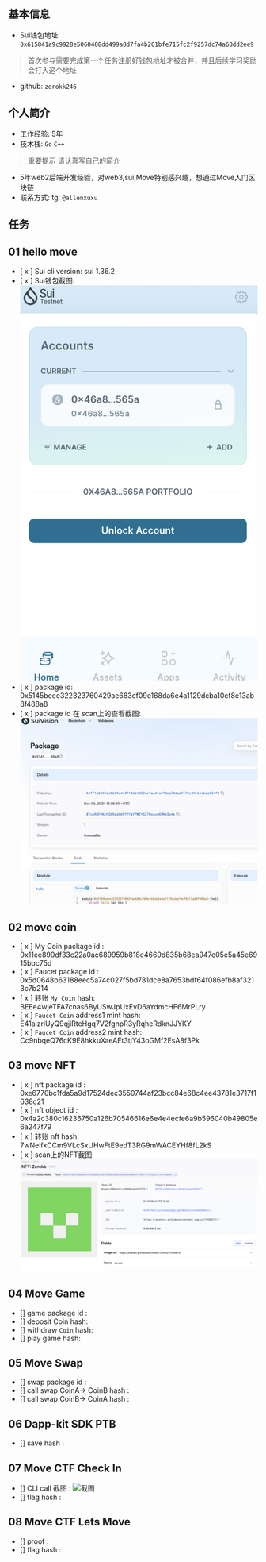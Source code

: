 ## 基本信息
- Sui钱包地址: `0x615841a9c9928e5060408dd499a8d7fa4b201bfe715fc2f9257dc74a60dd2ee9`
> 首次参与需要完成第一个任务注册好钱包地址才被合并，并且后续学习奖励会打入这个地址
- github: `zerokk246`

## 个人简介
- 工作经验: 5年
- 技术栈: `Go` `C++`
> 重要提示 请认真写自己的简介
- 5年web2后端开发经验，对web3,sui,Move特别感兴趣，想通过Move入门区块链
- 联系方式: tg: `@allenxuxu` 

## 任务

##   01 hello move  
- [ x ] Sui cli version: sui 1.36.2
- [ x ] Sui钱包截图: ![Sui钱包截图](./co-learn-2411/images/sui-wallet.png)
- [ x ] package id: 0x5145beee322323760429ae683cf09e168da6e4a1129dcba10cf8e13ab8f488a8
- [ x ] package id 在 scan上的查看截图:![Scan截图](./co-learn-2411/images/suivision-package-id.png)

##   02 move coin
- [ x ] My Coin package id : 0x11ee890df33c22a0ac689959b818e4669d835b68ea947e05e5a45e6915bbc75d
- [ x ] Faucet package id : 0x5d0648b63188eec5a74c027f5bd781dce8a7653bdf64f086efb8af3213c7b214
- [ x ] 转账 `My Coin` hash: BEEe4wjeTFA7cnas6ByUSwJpUxEvD6aYdmcHF6MrPLry
- [ x ] `Faucet Coin` address1 mint hash: E41aizriUyQ9qjiRteHgq7V2fgnpR3yRqheRdknJJYKY
- [ x ] `Faucet Coin` address2 mint hash: Cc9nbqeQ76cK9E8hkkuXaeAEt3tjY43oGMf2EsA8f3Pk

##   03 move NFT
- [ x ] nft package id : 0xe6770bc1fda5a9d17524dec3550744af23bcc84e68c4ee43781e3717f1638c21
- [ x ] nft object id : 0x4a2c380c16236750a126b70546616e6e4e4ecfe6a9b596040b49805e6a247f79
- [ x ] 转账 nft  hash: 7wNeifxCCm9VLcSxUHwFtE9edT3RG9mWACEYHf8fL2kS
- [ x ] scan上的NFT截图:![Scan截图](./co-learn-2411/images/nft.png)

##   04 Move Game
- [] game package id :
- [] deposit Coin hash:
- [] withdraw `Coin` hash:
- [] play game hash:

##   05 Move Swap
- [] swap package id :
- [] call swap CoinA-> CoinB  hash :
- [] call swap CoinB-> CoinA  hash :

##   06 Dapp-kit SDK PTB
- [] save hash :

##   07 Move CTF Check In
- [] CLI call 截图 : ![截图](./images/你的图片地址)
- [] flag hash :

##   08 Move CTF Lets Move
- [] proof : 
- [] flag hash :
